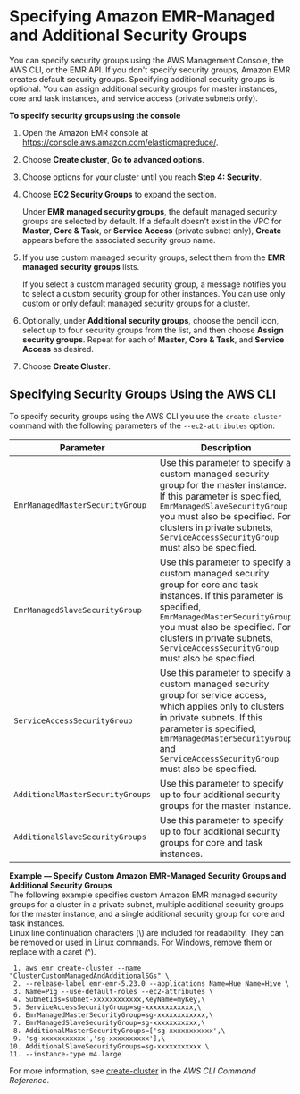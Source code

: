 # Specifying Amazon EMR\-Managed and Additional Security Groups<a name="emr-sg-specify"></a>

You can specify security groups using the AWS Management Console, the AWS CLI, or the EMR API\. If you don't specify security groups, Amazon EMR creates default security groups\. Specifying additional security groups is optional\. You can assign additional security groups for master instances, core and task instances, and service access \(private subnets only\)\.

**To specify security groups using the console**

1. Open the Amazon EMR console at [https://console\.aws\.amazon\.com/elasticmapreduce/](https://console.aws.amazon.com/elasticmapreduce/)\.

1. Choose **Create cluster**, **Go to advanced options**\.

1. Choose options for your cluster until you reach **Step 4: Security**\.

1. Choose **EC2 Security Groups** to expand the section\.

   Under **EMR managed security groups**, the default managed security groups are selected by default\. If a default doesn't exist in the VPC for **Master**, **Core & Task**, or **Service Access** \(private subnet only\), **Create** appears before the associated security group name\.

1. If you use custom managed security groups, select them from the **EMR managed security groups** lists\.

   If you select a custom managed security group, a message notifies you to select a custom security group for other instances\. You can use only custom or only default managed security groups for a cluster\.

1. Optionally, under **Additional security groups**, choose the pencil icon, select up to four security groups from the list, and then choose **Assign security groups**\. Repeat for each of **Master**, **Core & Task**, and **Service Access** as desired\.

1. Choose **Create Cluster**\.

## Specifying Security Groups Using the AWS CLI<a name="emr-sg-specify-cli"></a>

To specify security groups using the AWS CLI you use the `create-cluster` command with the following parameters of the `--ec2-attributes` option:


| Parameter | Description | 
| --- | --- | 
|  `EmrManagedMasterSecurityGroup`  |  Use this parameter to specify a custom managed security group for the master instance\. If this parameter is specified, `EmrManagedSlaveSecurityGroup` you must also be specified\. For clusters in private subnets, `ServiceAccessSecurityGroup` must also be specified\.  | 
|  `EmrManagedSlaveSecurityGroup`  |  Use this parameter to specify a custom managed security group for core and task instances\. If this parameter is specified, `EmrManagedMasterSecurityGroup` you must also be specified\. For clusters in private subnets, `ServiceAccessSecurityGroup` must also be specified\.  | 
|  `ServiceAccessSecurityGroup`  |  Use this parameter to specify a custom managed security group for service access, which applies only to clusters in private subnets\. If this parameter is specified, `EmrManagedMasterSecurityGroup` and `ServiceAccessSecurityGroup` must also be specified\.  | 
|  `AdditionalMasterSecurityGroups`  |  Use this parameter to specify up to four additional security groups for the master instance\.  | 
|  `AdditionalSlaveSecurityGroups`  |  Use this parameter to specify up to four additional security groups for core and task instances\.  | 

**Example — Specify Custom Amazon EMR\-Managed Security Groups and Additional Security Groups**  
The following example specifies custom Amazon EMR managed security groups for a cluster in a private subnet, multiple additional security groups for the master instance, and a single additional security group for core and task instances\.  
Linux line continuation characters \(\\\) are included for readability\. They can be removed or used in Linux commands\. For Windows, remove them or replace with a caret \(^\)\.

```
 1. aws emr create-cluster --name "ClusterCustomManagedAndAdditionalSGs" \
 2. --release-label emr-emr-5.23.0 --applications Name=Hue Name=Hive \
 3. Name=Pig --use-default-roles --ec2-attributes \
 4. SubnetIds=subnet-xxxxxxxxxxxx,KeyName=myKey,\
 5. ServiceAccessSecurityGroup=sg-xxxxxxxxxxxx,\
 6. EmrManagedMasterSecurityGroup=sg-xxxxxxxxxxxx,\
 7. EmrManagedSlaveSecurityGroup=sg-xxxxxxxxxxx,\
 8. AdditionalMasterSecurityGroups=['sg-xxxxxxxxxxx',\
 9. 'sg-xxxxxxxxxxx','sg-xxxxxxxxxx'],\
10. AdditionalSlaveSecurityGroups=sg-xxxxxxxxxxx \
11. --instance-type m4.large
```

For more information, see [create\-cluster](https://docs.aws.amazon.com/cli/latest/reference/emr/create-cluster.html) in the *AWS CLI Command Reference*\.